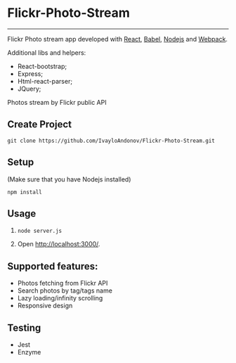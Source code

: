 # Flickr-Photo-Stream
---

Flickr Photo stream app developed with [React](https://facebook.github.io/react/), [Babel](http://babeljs.io/), [Nodejs](https://nodejs.org/en/) and [Webpack](http://webpack.github.io/).

Additional libs and helpers: 
- React-bootstrap;
- Express;
- Html-react-parser;
- JQuery;

Photos stream by Flickr public API


Create Project
---
```
git clone https://github.com/IvayloAndonov/Flickr-Photo-Stream.git
```

Setup
---
(Make sure that you have Nodejs installed)

```
npm install
```

Usage
---

1. `node server.js`

2. Open [http://localhost:3000/](http://localhost:3000/).


Supported features:
---

* Photos fetching from Flickr API
* Search photos by tag/tags name
* Lazy loading/infinity scrolling
* Responsive design


Testing
---
* Jest
* Enzyme
